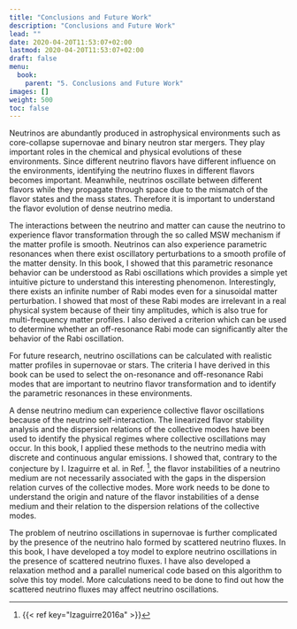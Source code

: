 ```yaml
---
title: "Conclusions and Future Work"
description: "Conclusions and Future Work"
lead: ""
date: 2020-04-20T11:53:07+02:00
lastmod: 2020-04-20T11:53:07+02:00
draft: false
menu:
  book:
    parent: "5. Conclusions and Future Work"
images: []
weight: 500
toc: false
---
```



Neutrinos are abundantly produced in astrophysical environments such as core-collapse supernovae and binary neutron star mergers. They play important roles in the chemical and physical evolutions of these environments. Since different neutrino flavors have different influence on the environments, identifying the neutrino fluxes in different flavors becomes important. Meanwhile, neutrinos oscillate between different flavors while they propagate through space due to the mismatch of the flavor states and the mass states. Therefore it is important to understand the flavor evolution of dense neutrino media.

The interactions between the neutrino and matter can cause the neutrino to experience flavor transformation through the so called MSW mechanism if the matter profile is smooth. Neutrinos can also experience parametric resonances when there exist oscillatory perturbations to a smooth profile of the matter density. In this book, I showed that this parametric resonance behavior can be understood as Rabi oscillations which provides a simple yet intuitive picture to understand this interesting phenomenon. Interestingly, there exists an infinite number of Rabi modes even for a sinusoidal matter perturbation. I showed that most of these Rabi modes are irrelevant in a real physical system because of their tiny amplitudes, which is also true for multi-frequency matter profiles. I also derived a criterion which can be used to determine whether an off-resonance Rabi mode can significantly alter the behavior of the Rabi oscillation.

For future research, neutrino oscillations can be calculated with realistic matter profiles in supernovae or stars. The criteria I have derived in this book can be used to select the on-resonance and off-resonance Rabi modes that are important to neutrino flavor transformation and to identify the parametric resonances in these environments.

A dense neutrino medium can experience collective flavor oscillations because of the neutrino self-interaction. The linearized flavor stability analysis and the dispersion relations of the collective modes have been used to identify the physical regimes where collective oscillations may occur. In this book, I applied these methods to the neutrino media with discrete and continuous angular emissions. I showed that, contrary to the conjecture by I. Izaguirre et al. in Ref. [^Izaguirre2016a], the flavor instabilities of a neutrino medium are not necessarily associated with the gaps in the dispersion relation curves of the collective modes. More work needs to be done to understand the origin and nature of the flavor instabilities of a dense medium and their relation to the dispersion relations of the collective modes.


The problem of neutrino oscillations in supernovae is further complicated by the presence of the neutrino halo formed by scattered neutrino fluxes. In this book, I have developed a toy model to explore neutrino oscillations in the presence of scattered neutrino fluxes. I have also developed a relaxation method and a parallel numerical code based on this algorithm to solve this toy model. More calculations need to be done to find out how the scattered neutrino fluxes may affect neutrino oscillations.

[^Izaguirre2016a]: {{< ref key="Izaguirre2016a" >}}